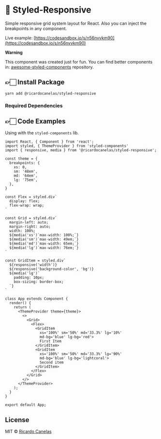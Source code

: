 # 💅 Styled-Responsive

Simple responsive grid system layout for React. Also you can inject the breakpoints in any component.

Live example: [https://codesandbox.io/s/n56nvvkm90](https://codesandbox.io/s/n56nvvkm90)

**Warning**

This component was created just for fun. You can find better components in: [awesome-styled-components](https://github.com/styled-components/awesome-styled-components#grid-systems) repository.

## 👉🏻 Install Package

```
yarn add @ricardocanelas/styled-responsive
```

### Required Dependencies

## 👉🏻 Code Examples

Using with the `styled-components` lib.

```
import React, { Component } from 'react';
import styled, { ThemeProvider } from 'styled-components'
import { responsive, media } from '@ricardocanelas/styled-responsive';

const theme = {
  breakpoints: {
    xs: 0,
    sm: '48em',
    md: '64em',
    lg: '75em',
  },
}

const Flex = styled.div`
  display: flex;
  flex-wrap: wrap;
`

const Grid = styled.div`
  margin-left: auto;
  margin-right: auto;
  width: 100%;
  ${media('xs')`max-width: 100%;`}
  ${media('sm')`max-width: 49em;`}
  ${media('md')`max-width: 65em;`}
  ${media('lg')`max-width: 76em;`}
`

const GridItem = styled.div`
  ${responsive('width')}
  ${responsive('background-color', 'bg')}
  ${media('lg')`
    padding: 10px;
    box-sizing: border-box;
  `}
`

class App extends Component {
  render() {
    return (
      <ThemeProvider theme={theme}>
        <>
          <Grid>
            <Flex>
              <GridItem
                xs='100%' sm='50%' md='33.3%' lg='10%'
                md-bg='blue' lg-bg='red'>
                First Item
              </GridItem>
              <GridItem
                xs='100%' sm='50%' md='33.3%' lg='90%'
                md-bg='blue' lg-bg='lightcoral'>
                Second item
              </GridItem>
            </Flex>
          </Grid>
        </>
      </ThemeProvider>
    );
  }
}

export default App;
```

## License

MIT © [Ricardo Canelas](https://github.com/ricardocanelas)